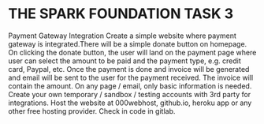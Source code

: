 # THE SPARK FOUNDATION TASK 3
Payment Gateway Integration
 Create a simple website where payment gateway is integrated.There will be a simple donate button on homepage. On clicking
the donate button, the user will land on the payment page where
user can select the amount to be paid and the payment type, e.g.
credit card, Paypal, etc. Once the payment is done and invoice will be generated and
email will be sent to the user for the payment received. The
invoice will contain the amount. On any page / email, only basic information is needed. Create your own temporary / sandbox / testing accounts with 3rd
party for integrations. Host the website at 000webhost, github.io, heroku app or any
other free hosting provider. Check in code in gitlab.
